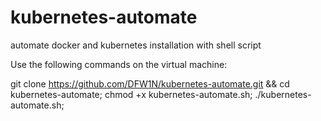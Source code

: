 # kubernetes-automate
automate docker and kubernetes installation with shell script


Use the following commands on the virtual machine:

git clone https://github.com/DFW1N/kubernetes-automate.git && cd kubernetes-automate;
chmod +x kubernetes-automate.sh;
./kubernetes-automate.sh;
